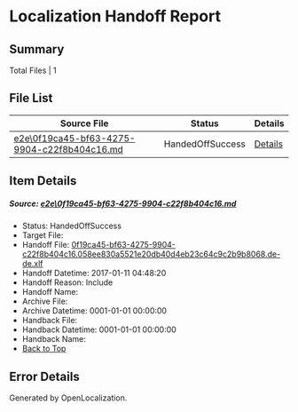 # <a name='report-top'></a> Localization Handoff Report

## Summary
 Total Files | 1

## File List
 Source File | Status | Details 
 ----------- | ------ | ------- 
 [e2e\0f19ca45-bf63-4275-9904-c22f8b404c16.md](https://github.com/OpenLocalizationTestOrg/ol-test0/blob/fcecde57c602c006f6a1f11c683ea899ed785208/e2e/0f19ca45-bf63-4275-9904-c22f8b404c16.md) | HandedOffSuccess | [Details](#a770a1f8d46ffaec76535bf272e3fd12121757f41)

## Item Details
##### <a name='a770a1f8d46ffaec76535bf272e3fd12121757f41'></a> Source: [e2e\0f19ca45-bf63-4275-9904-c22f8b404c16.md](https://github.com/OpenLocalizationTestOrg/ol-test0/blob/fcecde57c602c006f6a1f11c683ea899ed785208/e2e/0f19ca45-bf63-4275-9904-c22f8b404c16.md)
* Status: HandedOffSuccess
* Target File: 
* Handoff File: [0f19ca45-bf63-4275-9904-c22f8b404c16.058ee830a5521e20db40d4eb23c64c9c2b9b8068.de-de.xlf](https://github.com/OpenLocalizationTestOrg/ol-test0-handoff/blob/c0f8a712b417fa58fa0a6c69552550bd8e11acf0/ol-handoff/OpenLocalizationTestOrg/ol-test0-dede/shujia/ht/0f19ca45-bf63-4275-9904-c22f8b404c16.058ee830a5521e20db40d4eb23c64c9c2b9b8068.de-de.xlf)
* Handoff Datetime: 2017-01-11 04:48:20
* Handoff Reason: Include
* Handoff Name: 
* Archive File: 
* Archive Datetime: 0001-01-01 00:00:00
* Handback File: 
* Handback Datetime: 0001-01-01 00:00:00
* Handback Name: 
* [Back to Top](#report-top)


## Error Details

Generated by OpenLocalization.
